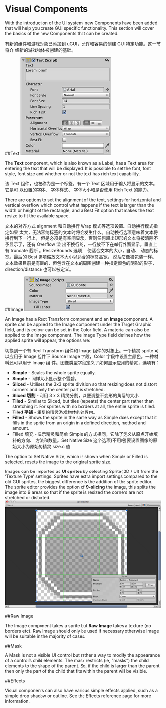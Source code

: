 # Visual Components

With the introduction of the UI system, new Components have been added that will help you create GUI specific functionality. This section will cover the basics of the new Components that can be created.

有新的组件和游戏对象已添加到 uGUI，允许和容易的创建 GUI 特定功能。这一节将介 绍新的游戏物体被创建的基础。 

##Text
![](Main/UI_TextInspector.png)

The **Text** component, which is also known as a Label, has a Text area for entering the text that will be displayed. It is possible to set the font, font style, font size and whether or not the text has rich text capability.

该 Text 组件，也被称为是一个标签，有一个 Text 区域用于输入将显示的文本。它是可 以设置的字体、 字体样式、 字体大小和是否使用 Rich Text 的能力。 

There are options to set the alignment of the text, settings for horizontal and vertical overflow which control what happens if the text is larger than the width or height of the rectangle, and a Best Fit option that makes the text resize to fit the available space.

文本的对齐方式 alignment 和自动换行 Wrap 模式等选项设置。自动换行模式指定如果 太大，无法容纳标签的文本时将会发生什么。自动换行选项意味着文本将换行到下一行上， 但是必须是有空间显示，否则任何超出矩形的文本将被清除不予显示了，还有 Overflow 溢 出不换行的，一行放不下在举行外面显示。垂直上有 truncate 截断 。ResizeBounds 选项， 使适合文本的大小，自动、 动态的标签。最后的 Best 选项缩放文本大小以适合的标签高宽， 然后它像被包装一样。 文本效果目前是有限的，但包含在文本的周围创建一种指定颜色的阴影的影子， direction/distance 也可以被定义。

##Image
![](Main/UI_ImageInspector.png)

An Image has a Rect Transform component and an **Image** component. A sprite can be applied to the Image component under the Target Graphic field, and its colour can be set in the Color field. A material can also be applied to the Image component. The Image Type field defines how the applied sprite will appear, the options are:

切换到一个有  Rect Transform 组件和 Image 组件的对象上。一个精灵 sprite 可以应用于 Image 组件下 Source Image 字段，Color 字段中设置主颜色。一种材料还可以用于 Image 组 件。图像类型字段定义了如何显示应用的精灵，选项有： 

* **Simple** - Scales the whole sprite equally.
* **Simple** - 同样大小显示整个雪碧。
* **Sliced** - Utilises the 3x3 sprite division so that resizing does not distort corners and only the center part is stretched.
* **Sliced 切割** - 利用 3 x 3 精灵分割，以便调整不变形的角落的大小
* **Tiled** - Similar to Sliced, but tiles (repeats) the center part rather than stretching it. For sprites with no borders at all, the entire sprite is tiled.
* **Tiled 平铺** - 重复的精灵游戏物体的边界内。 
* **Filled** - Shows the sprite in the same way as Simple does except that it fills in the sprite from an origin in a defined direction, method and amount.
* Filled 填充 - 显示精灵和简单 Simple 的方式相同，它除了定义从原点开始填补的方向、 方法和数量。Set Native Size 这个选项(不用吧)要设置图像的原始大小为原始的精灵 size.c 值

The option to Set Native Size, which is shown when Simple or Filled is selected, resets the image to the original sprite size.

Images can be imported as **UI sprites** by selecting Sprite( 2D / UI) from the ‘Texture Type’ settings. Sprites have extra import settings compared to the old GUI sprites, the biggest difference is the addition of the sprite editor. The sprite editor provides the option of **9-slicing** the image, this splits the image into 9 areas so that if the sprite is resized the corners are not stretched or distorted.
![](Main/UI_SpriteEditor.png)

##Raw Image

The Image component takes a sprite but **Raw Image** takes a texture (no borders etc). Raw Image should only be used if necessary otherwise Image will be suitable in the majority of cases.

##Mask

A Mask is not a visible UI control but rather a way to modify the appearance of a control’s child elements. The mask restricts (ie, “masks”) the child elements to the shape of the parent. So, if the child is larger than the parent then only the part of the child that fits within the parent will be visible.

##Effects

Visual components can also have various simple effects applied, such as a simple drop shadow or outline. See the Effects reference page for more information.